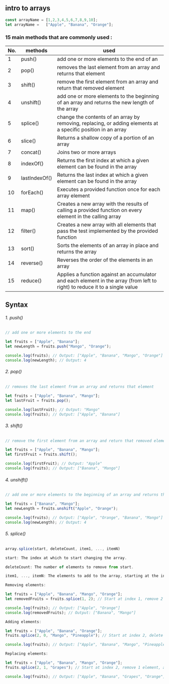 ## intro to **arrays**

```js
const arrayName = [1,2,3,4,5,6,7,8,9,10];
let arrayName =   ["Apple", "Banana", "Orange"];
```
  ### 15 main methods that are commonly used : 

| No.|methods | used |
|----|----|----|
|1|push()|add one or more elements to the end of an|
|2|pop()|removes the last element from an array and returns that element|
|3|shift()| remove the first element from an array and return that removed element|
|4|unshift()| add one or more elements to the beginning of an array and returns the new length of the array|
|5|splice()|change the contents of an array by removing, replacing, or adding elements at a specific position in an array|
|6|slice()|Returns a shallow copy of a portion of an array|
|7|concat()|Joins two or more arrays|
|8|indexOf()|Returns the first index at which a given element can be found in the array|
|9|lastIndexOf()|Returns the last index at which a given element can be found in the array|
|10|forEach()|Executes a provided function once for each array element|
|11|map()|Creates a new array with the results of calling a provided function on every element in the calling array|
|12|filter()|Creates a new array with all elements that pass the test implemented by the provided function|
|13|sort()|Sorts the elements of an array in place and returns the array|
|14| reverse()|Reverses the order of the elements in an array|
|15|reduce()|Applies a function against an accumulator and each element in the array (from left to right) to reduce it to a single value|


## Syntax

###### 1. push()
```js
// add one or more elements to the end

let fruits = ["Apple", "Banana"];
let newLength = fruits.push("Mango", "Orange");

console.log(fruits); // Output: ["Apple", "Banana", "Mango", "Orange"]
console.log(newLength); // Output: 4

```
###### 2. pop() 
```js
// removes the last element from an array and returns that element

let fruits = ["Apple", "Banana", "Mango"];
let lastFruit = fruits.pop();

console.log(lastFruit); // Output: "Mango"
console.log(fruits); // Output: ["Apple", "Banana"]

```
###### 3. shift()
```js
// remove the first element from an array and return that removed element

let fruits = ["Apple", "Banana", "Mango"];
let firstFruit = fruits.shift();

console.log(firstFruit); // Output: "Apple"
console.log(fruits); // Output: ["Banana", "Mango"]

```
###### 4. unshift()
```js
// add one or more elements to the beginning of an array and returns the new length of the array

let fruits = ["Banana", "Mango"];
let newLength = fruits.unshift("Apple", "Orange");

console.log(fruits); // Output: ["Apple", "Orange", "Banana", "Mango"]
console.log(newLength); // Output: 4

```
###### 5. splice()
```js
array.splice(start, deleteCount, item1, ..., itemN)

start: The index at which to start changing the array.

deleteCount: The number of elements to remove from start.

item1, ..., itemN: The elements to add to the array, starting at the index start

Removing elements:

let fruits = ["Apple", "Banana", "Mango", "Orange"];
let removedFruits = fruits.splice(1, 2); // Start at index 1, remove 2 elements

console.log(fruits); // Output: ["Apple", "Orange"]
console.log(removedFruits); // Output: ["Banana", "Mango"]

Adding elements:

let fruits = ["Apple", "Banana", "Orange"];
fruits.splice(2, 0, "Mango", "Pineapple"); // Start at index 2, delete 0 elements, add "Mango" and "Pineapple"

console.log(fruits); // Output: ["Apple", "Banana", "Mango", "Pineapple", "Orange"]

Replacing elements:

let fruits = ["Apple", "Banana", "Mango", "Orange"];
fruits.splice(2, 1, "Grapes"); // Start at index 2, remove 1 element, add "Grapes"

console.log(fruits); // Output: ["Apple", "Banana", "Grapes", "Orange"]


```